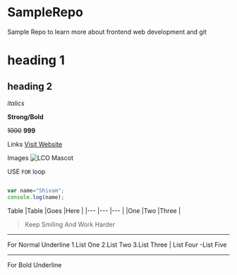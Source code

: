 # SampleRepo
Sample Repo to learn more about frontend web development and git

# heading 1
## heading 2

_italics_

**Strong/Bold**

~~1000~~ **999**

Links
[Visit Website](www.google.com)

Images
![LCO Mascot](www.google.com/.png"LCO")

USE `FOR` loop

```Javascript

var name="Shivam";
console.log(name);

```
Table
|Table |Goes |Here |
|--- |--- |--- |
|One |Two |Three |

>Keep Smiling And Work Harder

---
For Normal Underline
1.List One
2.List Two
3.List Three
|   List Four
-List Five

***
For Bold Underline
